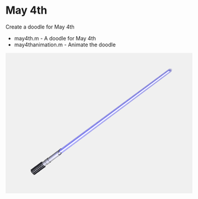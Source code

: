 # May 4th

Create a doodle for May 4th

- may4th.m - A doodle for May 4th
- may4thanimation.m - Animate the doodle


![may 4th doodle](./may4th.png)
